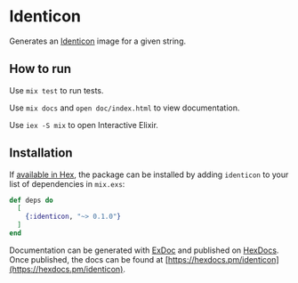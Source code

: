 # Identicon

Generates an [Identicon](https://en.wikipedia.org/wiki/Identicon) image for a given string.

## How to run

Use `mix test` to run tests.

Use `mix docs` and `open doc/index.html` to view documentation.

Use `iex -S mix` to open Interactive Elixir.

## Installation

If [available in Hex](https://hex.pm/docs/publish), the package can be installed
by adding `identicon` to your list of dependencies in `mix.exs`:

```elixir
def deps do
  [
    {:identicon, "~> 0.1.0"}
  ]
end
```

Documentation can be generated with [ExDoc](https://github.com/elixir-lang/ex_doc)
and published on [HexDocs](https://hexdocs.pm). Once published, the docs can
be found at [https://hexdocs.pm/identicon](https://hexdocs.pm/identicon).

